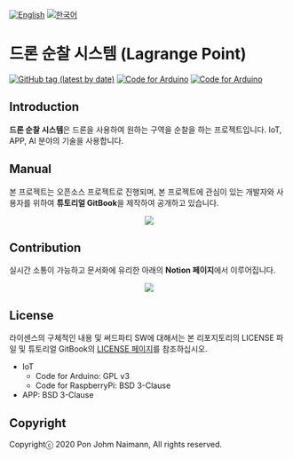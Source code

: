 [![English](https://img.shields.io/badge/-English-blue.svg?style=flat)](https://github.com/osamhack2020/IoT_KookMoBan_PonJohmNaimann/blob/master/README_EN.md) [![한국어](https://img.shields.io/badge/-한국어-red.svg?style=flat)](https://github.com/osamhack2020/IoT_KookMoBan_PonJohmNaimann/blob/master/README.md)


# 드론 순찰 시스템 (Lagrange Point)

[![GitHub tag (latest by date)](https://img.shields.io/github/v/tag/osamhack2020/IoT_KookMoBan_PonJohmNaimann)](https://github.com/osamhack2020/IoT_KookMoBan_PonJohmNaimann/releases)
[![Code for Arduino](https://img.shields.io/badge/Code_for_Arduino-GPL_v3.0-green?&style=flat)](https://github.com/osamhack2020/IoT_KookMoBan_PonJohmNaimann/blob/master/LICENSE)
[![Code for Arduino](https://img.shields.io/badge/Code_for_Raspberry-BSD_3--Clause-green?&style=flat)](https://github.com/osamhack2020/IoT_KookMoBan_PonJohmNaimann/blob/master/LICENSE)

## Introduction
**드론 순찰 시스템**은 드론을 사용하여 원하는 구역을 순찰을 하는 프로젝트입니다. IoT, APP, AI 분야의 기술을 사용합니다.

## Manual
본 프로젝트는 오픈소스 프로젝트로 진행되며, 본 프로젝트에 관심이 있는 개발자와 사용자를 위하여 **튜토리얼 GitBook**을 제작하여 공개하고 있습니다.

<p align="center">
<a href="https://lagrange-point.gitbook.io/drone/">
<img src="https://img.shields.io/badge/GitBook-project_doc-blue?&style=for-the-badge&logo=github">
</a>
</p>


## Contribution
실시간 소통이 가능하고 문서화에 유리한 아래의 **Notion 페이지**에서 이루어집니다.

<p align="center">
<a href="https://www.notion.so/779e5489ee5c47daa2de1aaf3b9c98f8"  target="_blank">
<img src="https://img.shields.io/badge/NOTION-team_page-green?&style=for-the-badge&logo=notion">
</a>
</p>


## License
라이센스의 구체적인 내용 및 써드파티 SW에 대해서는 본 리포지토리의 LICENSE 파일 및 튜토리얼 GitBook의 <a href="https://lagrange-point.gitbook.io/drone/">LICENSE 페이지</a>를 참조하십시오.
* IoT
  * Code for Arduino: GPL v3
  * Code for RaspberryPi: BSD 3-Clause
* APP: BSD 3-Clause



## Copyright
Copyrightⓒ 2020 Pon Johm Naimann, All rights reserved.
